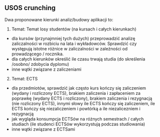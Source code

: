 USOS crunching
--------------

Dwa proponowane kierunki analiz/budowy aplikacji to:

1. Temat: Temat losy studentów (na kursach i całych kierunkach)
  * dla kursów (przynajmniej tych dużych) przeprowadzić analizę zaliczalności w rozbiciu na lata i wykładowców. Sprawdzić czy występują istotne różnice w zaliczalności w zależności od prowadzącego / rocznika.
  * dla całych kierunków określić ile czasu trwają studia (do skreślenia /osobno/ zdobycia dyplomu)
  * inne wątki związane z zaliczeniami

2. Temat: ECTS
  * dla przedmiotów, sprawdzić jak często kurs kończy się zaliczeniem (wydany i rozliczony ECTS), brakiem zaliczenia i zapłaceniem za poprawkę (wydany ECTS i rozliczony), brakiem zaliczenia i rezygnacją (nie rozliczony ECTS), innymi słowy ile ECTS kończy się zaliczeniem, ile ECTS kończy się niezaliczeniem i powtórką a ile niezalicezniem i rezygnacją
  * jak wygląda konsumpcja ECTSów na różnych semestrach / całych studiach (ile studenci ECTSów wykorzystują podczas studiowania)
  * inne wątki związane z ECTSami

